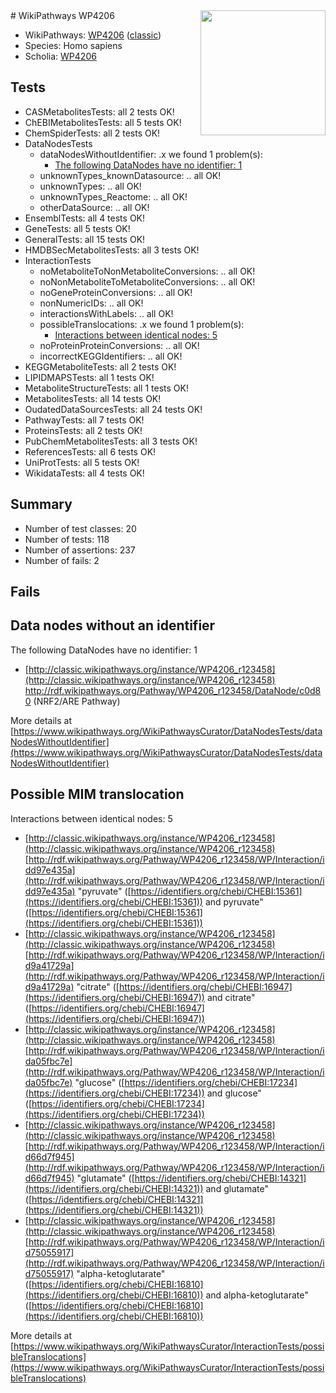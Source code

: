 <img style="float: right; width: 200px" src="https://upload.wikimedia.org/wikipedia/commons/thumb/8/83/Wplogo_with_text_500.png/640px-Wplogo_with_text_500.png" />
# WikiPathways WP4206

* WikiPathways: [WP4206](https://wikipathways.org/pathways/WP4206) ([classic](https://classic.wikipathways.org/instance/WP4206))
* Species: Homo sapiens
* Scholia: [WP4206](https://scholia.toolforge.org/wikipathways/WP4206)
## Tests
* CASMetabolitesTests: all 2 tests OK!
* ChEBIMetabolitesTests: all 5 tests OK!
* ChemSpiderTests: all 2 tests OK!
* DataNodesTests
    * dataNodesWithoutIdentifier: .x we found 1 problem(s):
        * [The following DataNodes have no identifier: 1](#d2d32fa0)
    * unknownTypes_knownDatasource: .. all OK!
    * unknownTypes: .. all OK!
    * unknownTypes_Reactome: .. all OK!
    * otherDataSource: .. all OK!
* EnsemblTests: all 4 tests OK!
* GeneTests: all 5 tests OK!
* GeneralTests: all 15 tests OK!
* HMDBSecMetabolitesTests: all 3 tests OK!
* InteractionTests
    * noMetaboliteToNonMetaboliteConversions: .. all OK!
    * noNonMetaboliteToMetaboliteConversions: .. all OK!
    * noGeneProteinConversions: .. all OK!
    * nonNumericIDs: .. all OK!
    * interactionsWithLabels: .. all OK!
    * possibleTranslocations: .x we found 1 problem(s):
        * [Interactions between identical nodes: 5](#1c11820a)
    * noProteinProteinConversions: .. all OK!
    * incorrectKEGGIdentifiers: .. all OK!
* KEGGMetaboliteTests: all 2 tests OK!
* LIPIDMAPSTests: all 1 tests OK!
* MetaboliteStructureTests: all 1 tests OK!
* MetabolitesTests: all 14 tests OK!
* OudatedDataSourcesTests: all 24 tests OK!
* PathwayTests: all 7 tests OK!
* ProteinsTests: all 2 tests OK!
* PubChemMetabolitesTests: all 3 tests OK!
* ReferencesTests: all 6 tests OK!
* UniProtTests: all 5 tests OK!
* WikidataTests: all 4 tests OK!


## Summary

* Number of test classes: 20
* Number of tests: 118
* Number of assertions: 237
* Number of fails: 2

## Fails

<a name="d2d32fa0" />

## Data nodes without an identifier

The following DataNodes have no identifier: 1

* [http://classic.wikipathways.org/instance/WP4206_r123458](http://classic.wikipathways.org/instance/WP4206_r123458) http://rdf.wikipathways.org/Pathway/WP4206_r123458/DataNode/c0d80 (NRF2/ARE Pathway)


More details at [https://www.wikipathways.org/WikiPathwaysCurator/DataNodesTests/dataNodesWithoutIdentifier](https://www.wikipathways.org/WikiPathwaysCurator/DataNodesTests/dataNodesWithoutIdentifier)

<a name="1c11820a" />

## Possible MIM translocation

Interactions between identical nodes: 5

* [http://classic.wikipathways.org/instance/WP4206_r123458](http://classic.wikipathways.org/instance/WP4206_r123458) [http://rdf.wikipathways.org/Pathway/WP4206_r123458/WP/Interaction/idd97e435a](http://rdf.wikipathways.org/Pathway/WP4206_r123458/WP/Interaction/idd97e435a) "pyruvate" ([https://identifiers.org/chebi/CHEBI:15361](https://identifiers.org/chebi/CHEBI:15361)) and 
pyruvate" ([https://identifiers.org/chebi/CHEBI:15361](https://identifiers.org/chebi/CHEBI:15361))
* [http://classic.wikipathways.org/instance/WP4206_r123458](http://classic.wikipathways.org/instance/WP4206_r123458) [http://rdf.wikipathways.org/Pathway/WP4206_r123458/WP/Interaction/id9a41729a](http://rdf.wikipathways.org/Pathway/WP4206_r123458/WP/Interaction/id9a41729a) "citrate" ([https://identifiers.org/chebi/CHEBI:16947](https://identifiers.org/chebi/CHEBI:16947)) and 
citrate" ([https://identifiers.org/chebi/CHEBI:16947](https://identifiers.org/chebi/CHEBI:16947))
* [http://classic.wikipathways.org/instance/WP4206_r123458](http://classic.wikipathways.org/instance/WP4206_r123458) [http://rdf.wikipathways.org/Pathway/WP4206_r123458/WP/Interaction/ida05fbc7e](http://rdf.wikipathways.org/Pathway/WP4206_r123458/WP/Interaction/ida05fbc7e) "glucose" ([https://identifiers.org/chebi/CHEBI:17234](https://identifiers.org/chebi/CHEBI:17234)) and 
glucose" ([https://identifiers.org/chebi/CHEBI:17234](https://identifiers.org/chebi/CHEBI:17234))
* [http://classic.wikipathways.org/instance/WP4206_r123458](http://classic.wikipathways.org/instance/WP4206_r123458) [http://rdf.wikipathways.org/Pathway/WP4206_r123458/WP/Interaction/id66d7f945](http://rdf.wikipathways.org/Pathway/WP4206_r123458/WP/Interaction/id66d7f945) "glutamate" ([https://identifiers.org/chebi/CHEBI:14321](https://identifiers.org/chebi/CHEBI:14321)) and 
glutamate" ([https://identifiers.org/chebi/CHEBI:14321](https://identifiers.org/chebi/CHEBI:14321))
* [http://classic.wikipathways.org/instance/WP4206_r123458](http://classic.wikipathways.org/instance/WP4206_r123458) [http://rdf.wikipathways.org/Pathway/WP4206_r123458/WP/Interaction/id75055917](http://rdf.wikipathways.org/Pathway/WP4206_r123458/WP/Interaction/id75055917) "alpha-ketoglutarate" ([https://identifiers.org/chebi/CHEBI:16810](https://identifiers.org/chebi/CHEBI:16810)) and 
alpha-ketoglutarate" ([https://identifiers.org/chebi/CHEBI:16810](https://identifiers.org/chebi/CHEBI:16810))


More details at [https://www.wikipathways.org/WikiPathwaysCurator/InteractionTests/possibleTranslocations](https://www.wikipathways.org/WikiPathwaysCurator/InteractionTests/possibleTranslocations)

